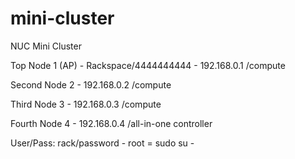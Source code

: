 # mini-cluster
NUC Mini Cluster

Top Node 1 (AP) - Rackspace/4444444444 - 192.168.0.1 /compute

Second Node 2 - 192.168.0.2 /compute

Third Node 3 - 192.168.0.3 /compute

Fourth Node 4 - 192.168.0.4 /all-in-one controller

User/Pass: rack/password - root = sudo su -

